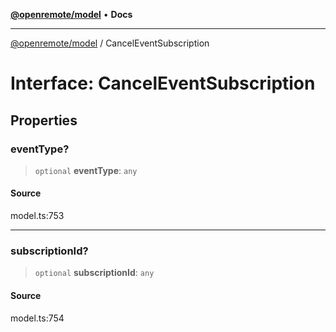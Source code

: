 [**@openremote/model**](../README.md) • **Docs**

***

[@openremote/model](../globals.md) / CancelEventSubscription

# Interface: CancelEventSubscription

## Properties

### eventType?

> `optional` **eventType**: `any`

#### Source

model.ts:753

***

### subscriptionId?

> `optional` **subscriptionId**: `any`

#### Source

model.ts:754
